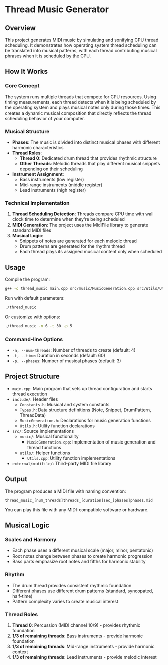 # Thread Music Generator

## Overview
This project generates MIDI music by simulating and sonifying CPU thread scheduling. It demonstrates how operating system thread scheduling can be translated into musical patterns, with each thread contributing musical phrases when it is scheduled by the CPU.

## How It Works

### Core Concept
The system runs multiple threads that compete for CPU resources. Using timing measurements, each thread detects when it is being scheduled by the operating system and plays musical notes only during those times. This creates a dynamic musical composition that directly reflects the thread scheduling behavior of your computer.

### Musical Structure
- **Phases**: The music is divided into distinct musical phases with different harmonic characteristics
- **Thread Roles**:
  - **Thread 0**: Dedicated drum thread that provides rhythmic structure
  - **Other Threads**: Melodic threads that play different musical snippets depending on their scheduling
- **Instrument Assignment**:
  - Bass instruments (low register)
  - Mid-range instruments (middle register)
  - Lead instruments (high register)

### Technical Implementation
1. **Thread Scheduling Detection**: Threads compare CPU time with wall clock time to determine when they're being scheduled
2. **MIDI Generation**: The project uses the MidiFile library to generate standard MIDI files
3. **Musical Logic**: 
   - Snippets of notes are generated for each melodic thread
   - Drum patterns are generated for the rhythm thread
   - Each thread plays its assigned musical content only when scheduled

## Usage

Compile the program:
```bash
g++ -o thread_music main.cpp src/music/MusicGeneration.cpp src/utils/Utils.cpp -Iexternal/midifile/include -Lexternal/midifile/lib -lmidifile
```

Run with default parameters:
```bash
./thread_music
```

Or customize with options:
```bash
./thread_music -n 6 -t 30 -p 5
```

### Command-line Options
- `-n, --num-threads`: Number of threads to create (default: 4)
- `-t, --time`: Duration in seconds (default: 60)
- `-p, --phases`: Number of musical phases (default: 3)

## Project Structure
- `main.cpp`: Main program that sets up thread configuration and starts thread execution
- `include/`: Header files
  - `Constants.h`: Musical and system constants
  - `Types.h`: Data structure definitions (Note, Snippet, DrumPattern, ThreadData)
  - `MusicGeneration.h`: Declarations for music generation functions
  - `Utils.h`: Utility function declarations
- `src/`: Source implementations
  - `music/`: Musical functionality
    - `MusicGeneration.cpp`: Implementation of music generation and thread functions
  - `utils/`: Helper functions
    - `Utils.cpp`: Utility function implementations
- `external/midifile/`: Third-party MIDI file library

## Output
The program produces a MIDI file with naming convention:
```
thread_music_[num_threads]threads_[duration]sec_[phases]phases.mid
```

You can play this file with any MIDI-compatible software or hardware.

## Musical Logic

### Scales and Harmony
- Each phase uses a different musical scale (major, minor, pentatonic)
- Root notes change between phases to create harmonic progression
- Bass parts emphasize root notes and fifths for harmonic stability

### Rhythm
- The drum thread provides consistent rhythmic foundation
- Different phases use different drum patterns (standard, syncopated, half-time)
- Pattern complexity varies to create musical interest

### Thread Roles
1. **Thread 0**: Percussion (MIDI channel 10/9) - provides rhythmic foundation
2. **1/3 of remaining threads**: Bass instruments - provide harmonic foundation
3. **1/3 of remaining threads**: Mid-range instruments - provide harmonic context
4. **1/3 of remaining threads**: Lead instruments - provide melodic interest
